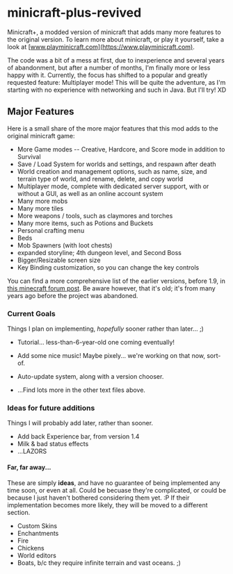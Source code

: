 # minicraft-plus-revived
Minicraft+, a modded version of minicraft that adds many more features to the original version. To learn more about minicraft, or play it yourself, take a look at [www.playminicraft.com](https://www.playminicraft.com).

The code was a bit of a mess at first, due to inexperience and several years of abandonment, but after a number of months, I'm finally more or less happy with it. Currently, the focus has shifted to a popular and greatly requested feature: Multiplayer mode! This will be quite the adventure, as I'm starting with no experience with networking and such in Java. But I'll try! XD

## Major Features
Here is a small share of the more major features that this mod adds to the original minicraft game:
* More Game modes -- Creative, Hardcore, and Score mode in addition to Survival
* Save / Load System for worlds and settings, and respawn after death
* World creation and management options, such as name, size, and terrain type of world, and rename, delete, and copy world
* Multiplayer mode, complete with dedicated server support, with or without a GUI, as well as an online account system
* Many more mobs
* Many more tiles
* More weapons / tools, such as claymores and torches
* Many more items, such as Potions and Buckets
* Personal crafting menu
* Beds
* Mob Spawners (with loot chests)
* expanded storyline; 4th dungeon level, and Second Boss
* Bigger/Resizable screen size
* Key Binding customization, so you can change the key controls


You can find a more comprehensive list of the earlier versions, before 1.9, in [this minecraft forum post](http://www.minecraftforum.net/forums/off-topic/general-gaming/452036-v1-6-minicraft-plus). Be aware however, that it's old; it's from many years ago before the project was abandoned.

### Current Goals

Things I plan on implementing, _hopefully_ sooner rather than later... ;)

* Tutorial... less-than-6-year-old one coming eventually!

* Add some nice music! Maybe pixely... we're working on that now, sort-of.

* Auto-update system, along with a version chooser.

* ...Find lots more in the other text files above.

### Ideas for future additions

Things I will probably add later, rather than sooner.

* Add back Experience bar, from version 1.4
* Milk & bad status effects
* ...LAZORS

#### Far, far away...

These are simply **ideas**, and have no guarantee of being implemented any time soon, or even at all. Could be becuase they're complicated, or could be because I just haven't bothered considering them yet. :P
If their implementation becomes more likely, they will be moved to a different section.

* Custom Skins
* Enchantments
* Fire
* Chickens
* World editors
* Boats, b/c they require infinite terrain and vast oceans. ;)
